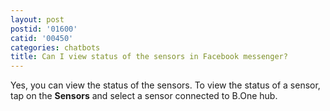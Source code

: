 ```yaml
---
layout: post
postid: '01600'
catid: '00450'
categories: chatbots
title: Can I view status of the sensors in Facebook messenger?
---
```


Yes, you can view the status of the sensors. To view the status of a sensor, tap on the **Sensors** and select a sensor connected to B.One hub.